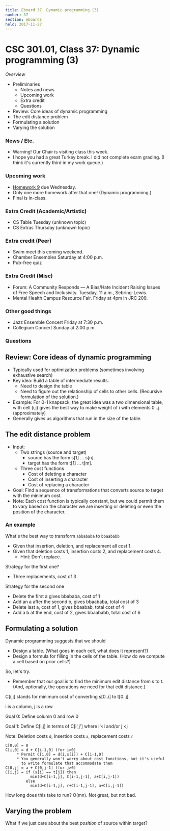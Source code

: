 ```yaml
---
title: Eboard 37  Dynamic programming (3)
number: 37
section: eboards
held: 2017-11-27
---
```

CSC 301.01, Class 37:  Dynamic programming (3)
==============================================

_Overview_

* Preliminaries
    * Notes and news
    * Upcoming work
    * Extra credit
    * Questions
* Review: Core ideas of dynamic programming
* The edit distance problem
* Formulating a solution
* Varying the solution

### News / Etc.

* Warning! Our Chair is visiting class this week.
* I hope you had a great Turkey break.  I did not complete exam grading.
  (I think it's currently third in my work queue.)

### Upcoming work

* [Homework 9](../assignments/assignment09) due Wednesday.
* Only one more homework after that one!  (Dynamic programming.)
* Final is in-class.

### Extra Credit (Academic/Artistic)

* CS Table Tuesday (unknown topic)
* CS Extras Thursday (unknown topic)

### Extra credit (Peer)

* Swim meet this coming weekend.
* Chamber Ensembles Saturday at 4:00 p.m.
* Pub-free quiz

### Extra Credit (Misc)

* Forum: A Community Responds — A Bias/Hate Incident Raising Issues of Free Speech and Inclusivity.  Tuesday, 11 a.m., Sebring-Lewis.
* Mental Health Campus Resource Fair.  Friday at 4pm in JRC 209.

### Other good things

* Jazz Ensemble Concert Friday at 7:30 p.m.
* Collegium Concert Sunday at 2:00 p.m.

### Questions

Review: Core ideas of dynamic programming
-----------------------------------------

* Typically used for optimization problems (sometimes involving exhaustive
  search)
* Key idea: Build a table of intermediate results.
     * Need to design the table
     * Need to figure out the relationship of cells to other cells.
       (Recursive formulation of the solution.)
* Example: For 0-1 knapsack, the great idea was a two dimensional table,
  with cell (i,j) gives the best way to make weight of i with elements
  0...j. (approximately)
* Generally gives us algorithms that run in the size of the table.

The edit distance problem
-------------------------

* Input: 
   * Two strings (source and target) 
       * source has the form s[1] ... s[n].
       * target has the form t[1] ... t[m].
   * Three cost functions
       * Cost of deleting a character 
       * Cost of inserting a character 
       * Cost of replacing a character 
* Goal: Find a sequence of transformations that converts source
  to target with the minimum cost.
* Note: Each cost function is typically constant, but we could permit
  them to vary based on the character we are inserting or deleting or
  even the position of the character.

### An example

What's the best way to transform `abbababa` to `bbaababb` 

* Given that insertion, deletion, and replacement all cost 1.
* Given that deletion costs 1, insertion costs 2, and replacement costs 4.
    * Hint: Don't replace.

Strategy for the first one?

* Three replacements, cost of 3

Strategy for the second one

* Delete the first a gives bbababa, cost of 1
* Add an a after the second b, gives bbaababa, total cost of 3
* Delete last a, cost of 1, gives bbaabab, total cost of 4
* Add a b at the end, cost of 2, gives bbaababb, total cost of 6

Formulating a solution
----------------------

Dynamic programming suggests that we should

* Design a table.  (What goes in each cell, what does it represent?)
* Design a formula for filling in the cells of the table. (How do
  we compute a cell based on prior cells?)

So, let's try.

* Remember that our goal is to find the minimum edit distance from s
  to t.  (And, optionally, the operations we need for that edit
  distance.)

C[i,j] stands for minimum cost of converting s[0..i] to t[0..j].

i is a column, j is a row

Goal 0: Define column 0 and row 0

Goal 1: Define C[i,j] in terms of C[i',j'] where i'<i and/or j'<j

Note: Deletion costs `d`, Insertion costs `a`, replacement costs `r`

```
C[0,0] = 0
C[i,0] = d + C[i-1,0] (for i>0)
     * Permit C[i,0] = d(i,s[i]) + C[i-1,0]
     * You generally won't worry about cost functions, but it's useful
       to write formulate that accommodate them
C[0,j] = a + C[0,j-1] (for j>0)
C[i,j] = if (s[i] == t[j]) then
           min(d+C[i-1,j], C[i-1,j-1], a+C[i,j-1]) 
         else 
           min(d+C[i-1,j], r+C[i-1,j-1], a+C[i,j-1]) 
```

How long does this take to run?  O(mn).  Not great, but not bad.

Varying the problem 
-------------------

What if we just care about the best *position* of source within target?

